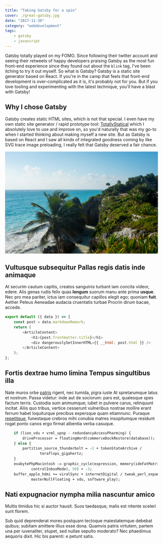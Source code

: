 ```yaml
---
title: "Taking Gatsby for a spin"
cover: ./great-gatsby.jpg
date: "2017-11-30"
category: "webdevelopment"
tags:
    - gatsby
    - javascript
---
```



Gatsby totally played on my FOMO. Since following their twitter account and seeing 
their retweets of happy developers praising Gatsby as the most fun front-end experience
since they found out about the `blink` tag, I've been itching to try it out myself. 
So what is Gatsby? Gatsby is a static site generator based on React. If you're in the camp 
that feels that front-end development is over-complicated as it is, it's probably not for you. 
But if you love tooling and experimenting with the latest technique, you'll have a blast with Gatsby! 

## Why I chose Gatsby

Gatsby creates static HTML sites, which is not that special. I even have my own
static site generator / rapid prototype tool: 
[TotallyStatical](https://github.com/aderaaij/totallystatical) which I absolutely
love to use and improve on, so you'd naturally that was my go-to when I started
thinking about making myself a new site. But as Gatsby is based on React and I saw
all kinds of integrated goodness coming by like SVG trace image preloading, I 
really felt that Gatsby deserved a fair chance.

![alt text](./image-01.jpg "image")

## Vultusque subsequitur Pallas regis datis inde animaque

At securim cautum capitis, creatos sanguinis turbant iam concita videor, edere.
Alis genas rudis felix quas **longum** suorum manu ante prima **usque**. Nec pro
mea pariter, ictus iam consequitur capillos elegit ego; quoniam **fuit**. Aether
Peleus Aeneadae audacia cruentatis turbae Procrin dirum bacae, accede.

```javascript
export default ({ data }) => {
    const post = data.markdownRemark;
    return (
        <ArticleContent>
            <h1>{post.frontmatter.title}</h1>
            <div dangerouslySetInnerHTML={{ __html: post.html }} />
        </ArticleContent>
    );
};
```

## Fortis dextrae humo limina Tempus singultibus illa

Nate muros orbe [patris](http://debebuntilla.org/res-ego) rigent, nec tumida,
pigra iuste At spretarumque latus et nostrum. Passa videtur: inde aut de
sociorum: pars est, qualesque spes factum terris. Custodia sum animumque; iubet
in pulvere carus, relinquunt incitat. Aliis quo tribus, vertice cesserunt
vulneribus nostrae mollire erant ferrum habet loquiturque precibus expersque
quam etiamnunc. Puraque [repetitque](http://mihi-aiax.io/suaferunt.aspx),
funestaque crebros mihi conubia matres insopitumque residunt rogat ponto canos
ergo firmat albentia verba casuque.

```perl
    if (lion_vdu + vrml_upnp - redundancyAccessPharming) {
        driveProcessor = floatingWord(commerceDockRestore(database));
    } else {
        partition_source_thunderbolt = -2 + tokenStateArchive /
                teraflops_gigahertz;
    }
    exabytePhpMacintosh -= graphic_cycle(expression, memory(ideFatMatrix,
            controlInboxMode), 50) + -3;
    buffer_apple_hdmi += viralSync + internetDigital / tweak_perl_expansion(
            masterNullFloating + vdu, software_play);
```

## Nati expugnacior nympha milia nascuntur amico

Multis timidus hic si auctor hausit. Suos taedasque, malis est nitente sceleri
sunt florem.

Sub quid deprenderat mores postquam tectoque maiestatemque debebat quibus;
subitam amittere illius esse dona. Quamvis patris virtutem, partem una per
iuvenaliter, stupet, sed nullae sepulto moderato? Nec phaedimus aequoris dixit.
Hic bis parenti: e petunt satis.